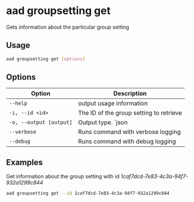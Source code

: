# aad groupsetting get

Gets information about the particular group setting

## Usage

```sh
aad groupsetting get [options]
```

## Options

Option|Description
------|-----------
`--help`|output usage information
`-i, --id <id>`|The ID of the group setting to retrieve
`-o, --output [output]`|Output type. `json|text`. Default `text`
`--verbose`|Runs command with verbose logging
`--debug`|Runs command with debug logging

## Examples

Get information about the group setting with id _1caf7dcd-7e83-4c3a-94f7-932a1299c844_

```sh
aad groupsetting get --id 1caf7dcd-7e83-4c3a-94f7-932a1299c844
```
